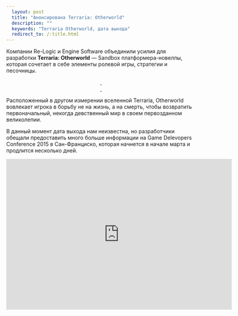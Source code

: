 ```yaml
---
  layout: post
  title: "Анонсирована Terraria: Otherworld"
  description: ""
  keywords: "Terraria Otherworld, дата выхода"
  redirect_to: /:title.html
---
```


<p>Компании Re-Logic и Engine Software объединили усилия для разработки <b>Terraria: Otherworld</b> — Sandbox платформера-новеллы, которая сочетает в себе элементы ролевой игры, стратегии и песочницы.</p>

<div align="center">
<a class="fancybox" rel="gallery1" href="{{site.baseurl}}/images/screenshots/screenshot_0.jpg" title="Terraria Otherworld">
	<img src="{{site.baseurl}}/images/screenshots/screenshot_0m.jpg" alt="" />
</a>
<a class="fancybox" rel="gallery1" href="{{site.baseurl}}/images/screenshots/screenshot_1.jpg" title="Terraria Otherworld">
	<img src="{{site.baseurl}}/images/screenshots/screenshot_1m.jpg" alt="" />
</a>
</div>
<div align="center">
<a class="fancybox" rel="gallery1" href="{{site.baseurl}}/images/screenshots/screenshot_2.jpg" title="Terraria Otherworld">
	<img src="{{site.baseurl}}/images/screenshots/screenshot_2m.jpg" alt="" />
</a>
<a class="fancybox" rel="gallery1" href="{{site.baseurl}}/images/screenshots/screenshot_3.jpg" title="Terraria Otherworld">
	<img src="{{site.baseurl}}/images/screenshots/screenshot_3m.jpg" alt="" />
</a>
</div>

<p>Расположенный в другом измерении вселенной Terraria, Otherworld вовлекает игрока в борьбу не на жизнь, а на смерть, чтобы возвратить первоначальный, некогда девственный мир в своем первозданном великолепии.</p>

<p>В данный момент дата выхода нам неизвестна, но разработчики обещали предоставить много больше информации на Game Delevopers Conference 2015 в Сан-Франциско, которая начнется в начале марта и продлится несколько дней.</p>

<div class="video-wrapper">
  <iframe width="600" height="400" frameborder="none" src="https://www.youtube.com/embed/RCXk_ZCgxJI" allowfullscreen="allowfullscreen="> </iframe>
</div>
